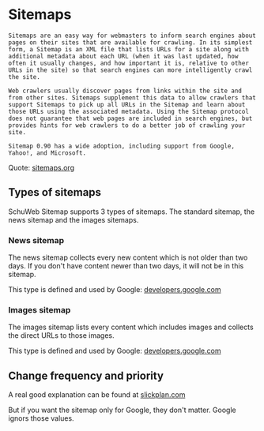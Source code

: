 # Sitemaps
    Sitemaps are an easy way for webmasters to inform search engines about pages on their sites that are available for crawling. In its simplest form, a Sitemap is an XML file that lists URLs for a site along with additional metadata about each URL (when it was last updated, how often it usually changes, and how important it is, relative to other URLs in the site) so that search engines can more intelligently crawl the site.

    Web crawlers usually discover pages from links within the site and from other sites. Sitemaps supplement this data to allow crawlers that support Sitemaps to pick up all URLs in the Sitemap and learn about those URLs using the associated metadata. Using the Sitemap protocol does not guarantee that web pages are included in search engines, but provides hints for web crawlers to do a better job of crawling your site.

    Sitemap 0.90 has a wide adoption, including support from Google, Yahoo!, and Microsoft.
Quote: [sitemaps.org](https://www.sitemaps.org/)

## Types of sitemaps
SchuWeb Sitemap supports 3 types of sitemaps. The standard sitemap, the news sitemap and the images sitemaps.

### News sitemap
The news sitemap collects every new content which is not older than two days. If you don't have content newer than two days, it will not be in this sitemap.

This type is defined and used by Google: [developers.google.com](https://developers.google.com/search/docs/crawling-indexing/sitemaps/news-sitemap)

### Images sitemap
The images sitemap lists every content which includes images and collects the direct URLs to those images.

This type is defined and used by Google: [developers.google.com](https://developers.google.com/search/docs/crawling-indexing/sitemaps/image-sitemaps)

## Change frequency and priority
A real good explanation can be found at [slickplan.com](https://slickplan.com/blog/xml-sitemap-priority-changefreq)

But if you want the sitemap only for Google, they don't matter. Google ignors those values.